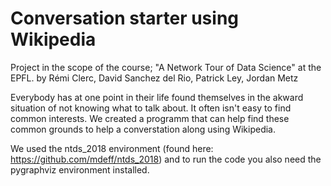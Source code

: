 # Conversation starter using Wikipedia
Project in the scope of the course; "A Network Tour of Data Science" at the EPFL.
by Rémi Clerc, David Sanchez del Rio, Patrick Ley, Jordan Metz

Everybody has at one point in their life found themselves in the akward situation of not knowing what to talk about. It often isn't easy to find common interests. 
We created a programm that can help find these common grounds to help a converstation along using Wikipedia.

We used the ntds_2018 environment (found here: https://github.com/mdeff/ntds_2018) and to run the code you also need the pygraphviz environment installed. 


